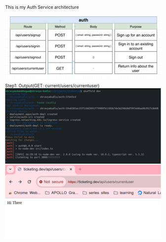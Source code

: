 This is my Auth Service architecture

![alt_img](./imgs/autharchitecture.png)

Step1: Output(GET: current/users/currentuser)
![alt img](./imgs/step1:authserver1.png)
![alt img](./imgs/step1:authserver2.png)
